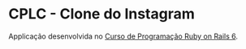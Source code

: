 # CPLC - Clone do Instagram

Applicação desenvolvida no [Curso de Programação Ruby on Rails 6](https://www.lucascaton.com.br/cursos/cplc/).
